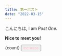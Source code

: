 ```yaml
---
title: 第一ポスト
date: "2022-03-15"
---
```


こんにちは, I am _Post One._

**Nice to meet you!**

<script>
    let count = 0

    function increase() {
        count += 1
    }
</script>
{count}
<button on:click={increase}>increase</button>

<style>
 button {
     color: pink;
 }
</style>